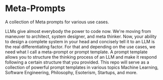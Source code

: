 # Meta-Prompts
A collection of Meta prompts for  various use cases.

LLMs give almost everybody the power to code now. We're moving from maneuver to architect, system designer, and meta thinker. Now, your ability to design a complete system in your head and concisely tell it to an LLM is the real differentiating factor. For that and depending on the use cases, we need what I call a meta-prompt or prompt template. A prompt template allows you to structure the thinking process of an LLM and make it respond following a certain structure that you provided. This repo will serve as a collection of powerful prompt templates in various topics Machine Learning, Software Engineering, Philosophy, Esoterism, Startups, and more.
